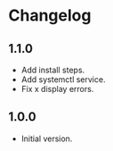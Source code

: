 # Changelog

## 1.1.0

- Add install steps.
- Add systemctl service.
- Fix x display errors.

## 1.0.0

- Initial version.
